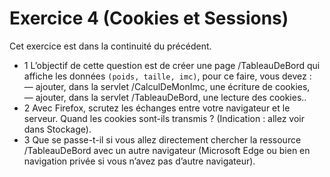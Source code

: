 # Exercice 4 (Cookies et Sessions)
Cet exercice est dans la continuité du précédent.
- 1 L’objectif de cette question est de créer une page /TableauDeBord qui affiche les données `(poids, taille, imc)`, pour ce faire, vous devez :  
	— ajouter, dans la servlet /CalculDeMonImc, une écriture de cookies,  
	— ajouter, dans la servlet /TableauDeBord, une lecture des cookies..  
- 2 Avec Firefox, scrutez les échanges entre votre navigateur et le serveur. Quand les cookies sont-ils transmis ? (Indication : allez voir dans Stockage).  
- 3 Que se passe-t-il si vous allez directement chercher la ressource /TableauDeBord avec un autre navigateur (Microsoft Edge ou bien en navigation privée si vous n’avez pas d’autre navigateur).  